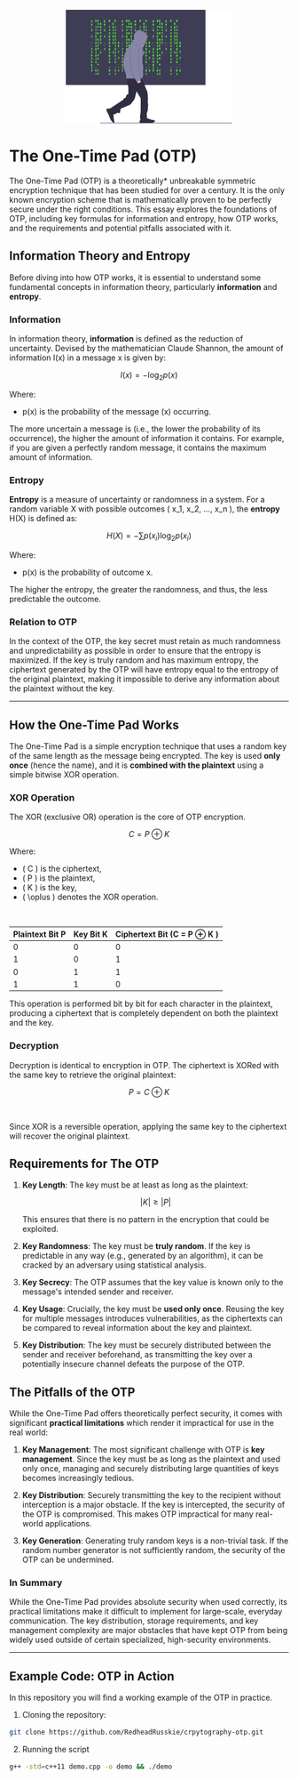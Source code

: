 <p align="center">
  <img src="https://github.com/RedheadRusskie/crpytography-otp/blob/main/assets/illustration.svg" alt="Logo" width="300" />
</p>


# The One-Time Pad (OTP)

The One-Time Pad (OTP) is a theoretically* unbreakable symmetric encryption technique that has been studied for over a century. It is the only known encryption scheme that is mathematically proven to be perfectly secure under the right conditions. This essay explores the foundations of OTP, including key formulas for information and entropy, how OTP works, and the requirements and potential pitfalls associated with it.

## Information Theory and Entropy

Before diving into how OTP works, it is essential to understand some fundamental concepts in information theory, particularly **information** and **entropy**.

### Information

In information theory, **information** is defined as the reduction of uncertainty. Devised by the mathematician Claude Shannon, the amount of information I(x) in a message x is given by:

```math
I(x) = -\log_2 p(x)
```

Where:

- p(x) is the probability of the message \(x\) occurring.

The more uncertain a message is (i.e., the lower the probability of its occurrence), the higher the amount of information it contains. For example, if you are given a perfectly random message, it contains the maximum amount of information.

### Entropy

**Entropy** is a measure of uncertainty or randomness in a system. For a random variable X with possible outcomes \( x_1, x_2, ..., x_n \), the **entropy** H(X) is defined as:

```math
H(X) = -\sum p(x_i) \log_2 p(x_i)
```

Where:

- p(x) is the probability of outcome x.

The higher the entropy, the greater the randomness, and thus, the less predictable the outcome.

### Relation to OTP

In the context of the OTP, the key secret must retain as much randomness and unpredictability as possible in order to ensure that the entropy is maximized. If the key is truly random and has maximum entropy, the ciphertext generated by the OTP will have entropy equal to the entropy of the original plaintext, making it impossible to derive any information about the plaintext without the key.

---

## How the One-Time Pad Works

The One-Time Pad is a simple encryption technique that uses a random key of the same length as the message being encrypted. The key is used **only once** (hence the name), and it is **combined with the plaintext** using a simple bitwise XOR operation.

### XOR Operation

The XOR (exclusive OR) operation is the core of OTP encryption.

```math
C = P \oplus K
```

Where:

- \( C \) is the ciphertext,
- \( P \) is the plaintext,
- \( K \) is the key,
- \( \oplus \) denotes the XOR operation.
<br/>

| Plaintext Bit P         | Key Bit K         | Ciphertext Bit (C = P ⊕ K )           |
| ----------------------- | ----------------- | ------------------------------------- |
| 0                       | 0                 | 0                                     |
| 1                       | 0                 | 1                                     |
| 0                       | 1                 | 1                                     |
| 1                       | 1                 | 0                                     |

This operation is performed bit by bit for each character in the plaintext, producing a ciphertext that is completely dependent on both the plaintext and the key.

### Decryption

Decryption is identical to encryption in OTP. The ciphertext is XORed with the same key to retrieve the original plaintext:

```math
P = C \oplus K
```
<br/>

Since XOR is a reversible operation, applying the same key to the ciphertext will recover the original plaintext.

## Requirements for The OTP

1. **Key Length**: The key must be at least as long as the plaintext:

   ```math
   |K| \geq |P|
   ```

   This ensures that there is no pattern in the encryption that could be exploited.

2. **Key Randomness**: The key must be **truly random**. If the key is predictable in any way (e.g., generated by an algorithm), it can be cracked by an adversary using statistical analysis.

3. **Key Secrecy**: The OTP assumes that the key value is known only to the message's intended sender and receiver.

4. **Key Usage**: Crucially, the key must be **used only once**. Reusing the key for multiple messages introduces vulnerabilities, as the ciphertexts can be compared to reveal information about the key and plaintext.

5. **Key Distribution**: The key must be securely distributed between the sender and receiver beforehand, as transmitting the key over a potentially insecure channel defeats the purpose of the OTP.

## The Pitfalls of the OTP

While the One-Time Pad offers theoretically perfect security, it comes with significant **practical limitations** which render it impractical for use in the real world:

1. **Key Management**: The most significant challenge with OTP is **key management**. Since the key must be as long as the plaintext and used only once, managing and securely distributing large quantities of keys becomes increasingly tedious.

2. **Key Distribution**: Securely transmitting the key to the recipient without interception is a major obstacle. If the key is intercepted, the security of the OTP is compromised. This makes OTP impractical for many real-world applications.

3. **Key Generation**: Generating truly random keys is a non-trivial task. If the random number generator is not sufficiently random, the security of the OTP can be undermined.

### In Summary

While the One-Time Pad provides absolute security when used correctly, its practical limitations make it difficult to implement for large-scale, everyday communication. The key distribution, storage requirements, and key management complexity are major obstacles that have kept OTP from being widely used outside of certain specialized, high-security environments.

---

## Example Code: OTP in Action

In this repository you will find a working example of the OTP in practice.

1. Cloning the repository:

```bash
git clone https://github.com/RedheadRusskie/crpytography-otp.git
```

2. Running the script

```bash
g++ -std=c++11 demo.cpp -o demo && ./demo
```
